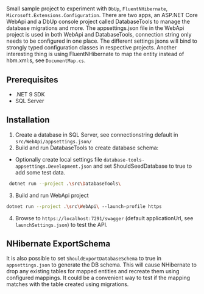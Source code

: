 # 

Small sample project to experiment with `DbUp`, `FluentNHibernate`, `Microsoft.Extensions.Configuration`.
There are two apps, an ASP.NET Core WebApi and a DbUp console project called DatabaseTools to manage the database migrations and more.
The appsettings.json file in the WebApi project is used in both WebApi and DatabaseTools, connection string only needs to be configured in one place.
The different settings jsons will bind to strongly typed configuration classes in respective projects.
Another interesting thing is using FluentNHibernate to map the entity instead of hbm.xml:s, see `DocumentMap.cs`.

## Prerequisites

- .NET 9 SDK
- SQL Server

## Installation

1. Create a database in SQL Server, see connectionstring default in `src/WebApi/appsettings.json/`
2. Build and run DatabaseTools to create database schema:

- Optionally create local settings file `database-tools-appsettings.Development.json` and set ShouldSeedDatabase to true to add some test data.

```sh
 dotnet run --project .\src\DatabaseTools\
```

3. Build and run WebApi project

```sh
dotnet run --project .\src\WebApi\ --launch-profile https
```

4. Browse to `https://localhost:7291/swagger` (default applicationUrl, see `launchSettings.json`) to test the API.

## NHibernate ExportSchema

It is also possible to set `ShouldExportDatabaseSchema` to true in `appsettings.json` to generate the DB schema.
This will cause NHibernate to drop any existing tables for mapped entities and recreate them using configured mappings.
It could be a convenient way to test if the mapping matches with the table created using migrations.
